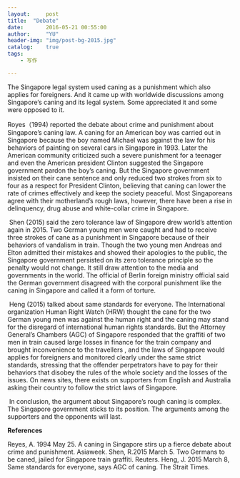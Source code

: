 ```yaml
---
layout:     post
title:  "Debate"
date:       2016-05-21 00:55:00
author:     "YU"
header-img: "img/post-bg-2015.jpg"
catalog:    true
tags:
    - 写作

---
```

 The Singapore legal system used caning as a punishment which also applies for foreigners. And it came up with worldwide discussions among Singapore‘s caning and its legal system. Some appreciated it and some were opposed to it.


Royes（1994) reported the debate about crime and punishment about Singapore’s caning law. A caning for an American boy was carried out in Singapore because the boy named Michael was against the law for his behaviors of painting on several cars in Singapore in 1993. Later the American community criticized such a severe punishment for a teenager and even the American president Clinton suggested the Singapore government pardon the boy’s caning. But the Singapore government insisted on their cane sentence and only reduced two strokes from six to four as a respect for President Clinton, believing that caning can lower the rate of crimes effectively and keep the society peaceful.  Most Singaporeans agree with their motherland’s rough laws, however, there have been a rise in delinquency, drug abuse and white-collar crime in Singapore.





​      Shen (2015) said the zero tolerance law of Singapore drew world’s attention again in 2015. Two German young men were caught and had to receive three strokes of cane as a punishment in Singapore because of their behaviors of vandalism in train. Though the two young men Andreas and Elton admitted their mistakes and showed their apologies to the public, the Singapore government persisted on its zero tolerance principle so the penalty would not change. It still draw attention to the media and governments in the world. The official of Berlin foreign ministry official said the German government disagreed with the corporal punishment like the caning in Singapore and called it a form of torture.



​      Heng (2015) talked about same standards for everyone. The International organization Human Right Watch (HRW) thought the cane for the two German young men was against the human right and the caning may stand for the disregard of international human rights standards. But the Attorney General’s Chambers (AGC) of Singapore responded that the graffiti of two men in train caused large losses in finance for the train company and brought inconvenience to the travellers , and the laws of Singapore would applies for foreigners and monitored clearly under the same strict standards, stressing that the offender perpetrators have to pay for their behaviors that disobey the rules of the whole society and the losses of the issues. On news sites, there exists on supporters from English and Australia asking their country to follow the strict laws of Singapore.



​      In conclusion, the argument about Singapore’s rough caning is complex. The Singapore government sticks to its position. The arguments among the supporters and the opponents will last.







<strong>References</strong>

Reyes, A. 1994 May 25. A caning in Singapore stirs up a fierce debate about crime and punishment. Asiaweek.
Shen, R.2015 March 5. Two Germans to be caned, jailed for Singapore train graffiti. Reuters.
Heng, J. 2015 March 8, Same standards for everyone, says AGC of caning. The Strait Times. 

